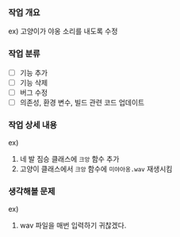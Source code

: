 ### 작업 개요
ex) 고양이가 야옹 소리를 내도록 수정

### 작업 분류
- [ ] 기능 추가
- [ ] 기능 삭제
- [ ] 버그 수정
- [ ] 의존성, 환경 변수, 빌드 관련 코드 업데이트

### 작업 상세 내용
ex) 
1. 네 발 짐승 클래스에 `크앙` 함수 추가
2. 고양이 클래스에서 `크앙` 함수에 `미야아옹.wav` 재생시킴

### 생각해볼 문제
ex) 
1. wav 파일을 매번 입력하기 귀찮겠다.
